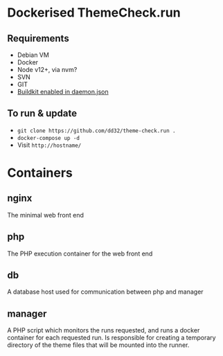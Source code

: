 # Dockerised ThemeCheck.run

## Requirements
 - Debian VM
 - Docker
 - Node v12+, via nvm?
 - SVN
 - GIT
 - [Buildkit enabled in daemon.json](https://docs.docker.com/develop/develop-images/build_enhancements/#to-enable-buildkit-builds)

## To run & update
 - `git clone https://github.com/dd32/theme-check.run .`
 - `docker-compose up -d`
 - Visit `http://hostname/`

# Containers
## nginx
 The minimal web front end
## php
 The PHP execution container for the web front end
## db
 A database host used for communication between php and manager
## manager
 A PHP script which monitors the runs requested, and runs a docker container for each requested run.
 Is responsible for creating a temporary directory of the theme files that will be mounted into the runner.